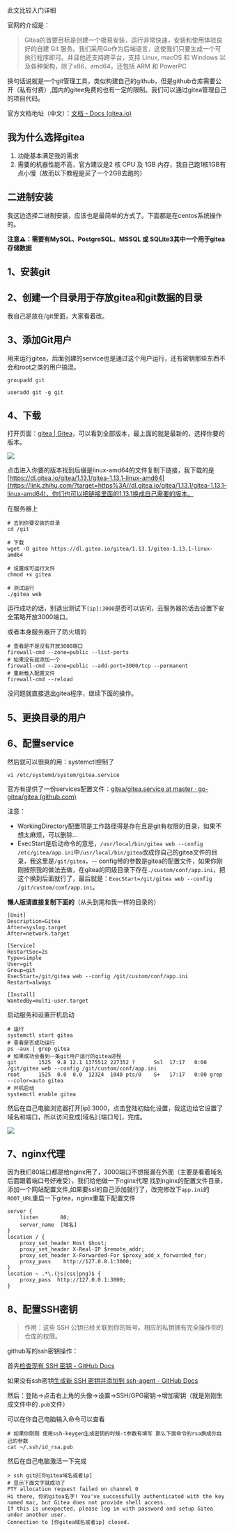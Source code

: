 此文比较入门详细

官网的介绍是：

> Gitea的首要目标是创建一个极易安装，运行非常快速，安装和使用体验良好的自建 Git 服务。我们采用Go作为后端语言，这使我们只要生成一个可执行程序即可。并且他还支持跨平台，支持 Linux, macOS 和 Windows 以及各种架构，除了x86，amd64，还包括 ARM 和 PowerPC

换句话说就是一个git管理工具，类似构建自己的github，但是github仓库需要公开（私有付费）,国内的gitee免费的也有一定的限制。我们可以通过gitea管理自己的项目代码。

官方文档地址（中文）：[文档 - Docs (gitea.io)](https://link.zhihu.com/?target=https%3A//docs.gitea.io/zh-cn/)

## **我为什么选择gitea**

1.  功能基本满足我的需求
2.  需要的机器性能不高，官方建议是2 核 CPU 及 1GB 内存，我自己跑1核1GB有点小慢（故而以下教程是买了一个2GB去跑的）

## **二进制安装**

我这边选择二进制安装，应该也是最简单的方式了。下面都是在centos系统操作的。

**注意⚠️：需要有MySQL、PostgreSQL、MSSQL 或 SQLite3其中一个用于gitea存储数据**

## **1、安装git**

## **2、创建一个目录用于存放gitea和git数据的目录**

我自己是放在/git里面，大家看着改。

## **3、添加Git用户**

用来运行gitea，后面创建的service也是通过这个用户运行，还有密钥那些东西不会和root之类的用户搞混。

```
groupadd git

useradd git -g git 
```

## **4、下载**

打开页面：[gitea | Gitea](https://link.zhihu.com/?target=https%3A//dl.gitea.io/gitea)，可以看到全部版本，最上面的就是最新的，选择你要的版本。

![](https://pic4.zhimg.com/v2-9422633664c656fdf82856f0eee20df3_b.jpg)

点击进入你要的版本找到后缀是linux-amd64的文件复制下链接，我下载的是[https://dl.gitea.io/gitea/1.13.1/gitea-1.13.1-linux-amd64](https://link.zhihu.com/?target=https%3A//dl.gitea.io/gitea/1.13.1/gitea-1.13.1-linux-amd64)，你们也可以把链接里面的1.13.1换成自己需要的版本。

在服务器上

```
# 去到你要安装的目录
cd /git

# 下载
wget -O gitea https://dl.gitea.io/gitea/1.13.1/gitea-1.13.1-linux-amd64

# 设置成可运行文件
chmod +x gitea

# 测试运行
./gitea web
```

运行成功的话，别退出测试下`[ip]:3000`是否可以访问，云服务器的话去设置下安全策略开放3000端口。

或者本身服务器开了防火墙的

```
# 查看是不是没有开放3000端口
firewall-cmd --zone=public --list-ports
# 如果没有就添加一个
firewall-cmd --zone=public --add-port=3000/tcp --permanent
# 重新载入配置文件
firewall-cmd --reload
```

没问题就直接退出gitea程序，继续下面的操作。

## **5、更换目录的用户**

## **6、配置service**

然后就可以很爽的用：systemctl控制了

```
vi /etc/systemd/system/gitea.service
```

官方有提供了一份services配置文件：[gitea/gitea.service at master · go-gitea/gitea (github.com)](https://link.zhihu.com/?target=https%3A//github.com/go-gitea/gitea/blob/master/contrib/systemd/gitea.service)

注意：

-   WorkingDirectory配置项是工作路径得是存在且是git有权限的目录，如果不想太麻烦，可以删除...
-   ExecStart是启动命令的意思，`/usr/local/bin/gitea web --config /etc/gitea/app.ini`中`/usr/local/bin/gitea`改成你自己的gitea文件的目录，我这里是`/git/gitea`，-- config带的参数是gitea的配置文件，如果你刚刚按照我的做法去做，在gitea的同级目录下存在`./custom/conf/app.ini`，把这个换到后面就行了，最后就是：`ExecStart=/git/gitea web --config /git/custom/conf/app.ini`。

**懒人版请直接复制下面的**（从头到尾和我一样的目录的）

```
[Unit]
Description=Gitea
After=syslog.target
After=network.target

[Service]
RestartSec=2s
Type=simple
User=git
Group=git
ExecStart=/git/gitea web --config /git/custom/conf/app.ini
Restart=always

[Install]
WantedBy=multi-user.target
```

启动服务和设置开机启动

```
# 运行
systemctl start gitea
# 查看是否成功运行
ps -aux | grep gitea
# 如果成功会看到一条git用户运行的gitea进程
git       1525  9.8 12.1 1375512 227352 ?      Ssl  17:17   0:00 /git/gitea web --config /git/custom/conf/app.ini
root      1525  0.0  0.0  12324  1040 pts/0    S+   17:17   0:00 grep --color=auto gitea
# 开机启动
systemctl enable gitea
```

然后在自己电脑浏览器打开\[ip\]:3000，点击登陆初始化设置，我这边给它设置了域名和端口，所以访问变成\[域名\]:\[端口号\]，完成。

![](https://pic3.zhimg.com/v2-1bb5be1fe69dde2c2b20cb57124d3eaa_b.jpg)

## **7、nginx代理**

因为我们80端口都是给nginx用了，3000端口不想报漏在外面（主要是看着域名后面跟着端口号好难受），我们给他做一下nginx代理 找到nginx的配置文件目录，添加一个网站配置文件,如果要ssl的自己添加就行了，改完修改下`app.ini`的`ROOT_URL`重启一下gitea，nginx重载下配置文件

```
server {
    listen       80;
    server_name  [域名]
}
location / {
    proxy_set_header Host $host;
    proxy_set_header X-Real-IP $remote_addr;
    proxy_set_header X-Forwarded-For $proxy_add_x_forwarded_for;
    proxy_pass    http://127.0.0.1:3000;
}
location ~ .*\.(js|css|png)$ {
    proxy_pass  http://127.0.0.1:3000;
}
```

## **8、配置SSH密钥**

> 作用：这些 SSH 公钥已经关联到你的账号。相应的私钥拥有完全操作你的仓库的权限。

github写的ssh密钥操作：

首先[检查现有 SSH 密钥 - GitHub Docs](https://link.zhihu.com/?target=https%3A//docs.github.com/cn/github/authenticating-to-github/checking-for-existing-ssh-keys)

如果没有ssh密钥[生成新 SSH 密钥并添加到 ssh-agent - GitHub Docs](https://link.zhihu.com/?target=https%3A//docs.github.com/cn/github/authenticating-to-github/generating-a-new-ssh-key-and-adding-it-to-the-ssh-agent)

然后：登陆->点击右上角的头像->设置->SSH/GPG密钥->增加密钥（就是刚刚生成文件中的`.pub`文件）

可以在你自己电脑输入命令可以查看

```
# 如果你刚刚 使用ssh-keygen生成密钥的时候-t参数有填写 那么下面命令的rsa换成你自己的参数
cat ~/.ssh/id_rsa.pub
```

然后在自己电脑激活一下完成

```
> ssh git@[你gitea域名或者ip]
# 显示下面文字就成功了
PTY allocation request failed on channel 0
Hi there, 你的gitea名字! You've successfully authenticated with the key named mac, but Gitea does not provide shell access.
If this is unexpected, please log in with password and setup Gitea under another user.
Connection to [你gitea域名或者ip] closed.
```